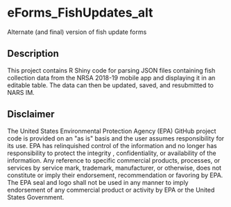 # eForms_FishUpdates_alt
Alternate (and final) version of fish update forms 

## Description
This project contains R Shiny code for parsing JSON files containing fish collection data from the NRSA 2018-19 mobile app and displaying it in an editable table. The data can then be updated, saved, and resubmitted to NARS IM. 

## Disclaimer
The United States Environmental Protection Agency (EPA) GitHub project code is provided on an "as is" basis and the user assumes responsibility for its use.  EPA has relinquished control of the information and no longer has responsibility to protect the integrity , confidentiality, or availability of the information.  Any reference to specific commercial products, processes, or services by service mark, trademark, manufacturer, or otherwise, does not constitute or imply their endorsement, recommendation or favoring by EPA.  The EPA seal and logo shall not be used in any manner to imply endorsement of any commercial product or activity by EPA or the United States Government.